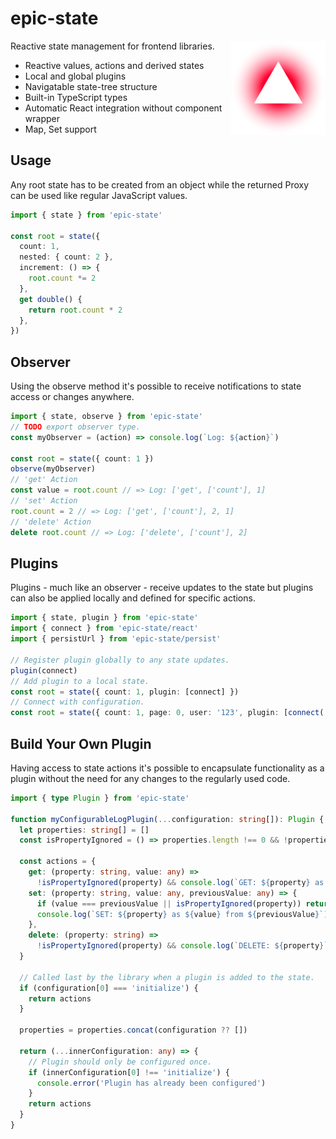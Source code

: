 # epic-state

<img align="right" src="https://github.com/tobua/epic-state/raw/main/logo.svg" width="30%" alt="State Logo" />

Reactive state management for frontend libraries.

- Reactive values, actions and derived states
- Local and global plugins
- Navigatable state-tree structure
- Built-in TypeScript types
- Automatic React integration without component wrapper
- Map, Set support

## Usage

Any root state has to be created from an object while the returned Proxy can be used like regular JavaScript values.

```ts
import { state } from 'epic-state'

const root = state({
  count: 1,
  nested: { count: 2 },
  increment: () => {
    root.count *= 2
  },
  get double() {
    return root.count * 2
  },
})
```

## Observer

Using the observe method it's possible to receive notifications to state access or changes anywhere.

```ts
import { state, observe } from 'epic-state'
// TODO export observer type.
const myObserver = (action) => console.log(`Log: ${action}`)

const root = state({ count: 1 })
observe(myObserver)
// 'get' Action
const value = root.count // => Log: ['get', ['count'], 1]
// 'set' Action
root.count = 2 // => Log: ['get', ['count'], 2, 1]
// 'delete' Action
delete root.count // => Log: ['delete', ['count'], 2]
```

## Plugins

Plugins - much like an observer - receive updates to the state but plugins can also be applied locally and defined for specific actions.

```ts
import { state, plugin } from 'epic-state'
import { connect } from 'epic-state/react'
import { persistUrl } from 'epic-state/persist'

// Register plugin globally to any state updates.
plugin(connect)
// Add plugin to a local state.
const root = state({ count: 1, plugin: [connect] })
// Connect with configuration.
const root = state({ count: 1, page: 0, user: '123', plugin: [connect('page', 'user')] })
```

## Build Your Own Plugin

Having access to state actions it's possible to encapsulate functionality as a plugin without the need for any changes to the regularly used code.

```ts
import { type Plugin } from 'epic-state'

function myConfigurableLogPlugin(...configuration: string[]): Plugin {
  let properties: string[] = []
  const isPropertyIgnored = () => properties.length !== 0 && !properties.includes(property)

  const actions = {
    get: (property: string, value: any) =>
      !isPropertyIgnored(property) && console.log(`GET: ${property} as ${value}`),
    set: (property: string, value: any, previousValue: any) => {
      if (value === previousValue || isPropertyIgnored(property)) return
      console.log(`SET: ${property} as ${value} from ${previousValue}`)
    },
    delete: (property: string) =>
      !isPropertyIgnored(property) && console.log(`DELETE: ${property}`),
  }

  // Called last by the library when a plugin is added to the state.
  if (configuration[0] === 'initialize') {
    return actions
  }

  properties = properties.concat(configuration ?? [])

  return (...innerConfiguration: any) => {
    // Plugin should only be configured once.
    if (innerConfiguration[0] !== 'initialize') {
      console.error('Plugin has already been configured')
    }
    return actions
  }
}
```
